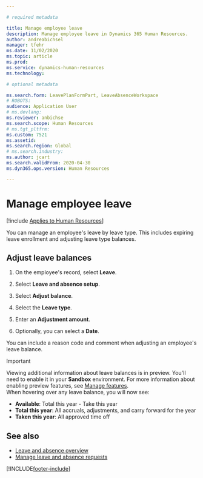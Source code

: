 ```yaml
---

# required metadata

title: Manage employee leave
description: Manage employee leave in Dynamics 365 Human Resources.
author: andreabichsel
manager: tfehr
ms.date: 11/02/2020
ms.topic: article
ms.prod: 
ms.service: dynamics-human-resources
ms.technology: 

# optional metadata

ms.search.form: LeavePlanFormPart, LeaveAbsenceWorkspace
# ROBOTS: 
audience: Application User
# ms.devlang: 
ms.reviewer: anbichse
ms.search.scope: Human Resources
# ms.tgt_pltfrm: 
ms.custom: 7521
ms.assetid: 
ms.search.region: Global
# ms.search.industry: 
ms.author: jcart
ms.search.validFrom: 2020-04-30
ms.dyn365.ops.version: Human Resources

---
```


# Manage employee leave

[!include [Applies to Human Resources](../includes/applies-to-hr.md)]

You can manage an employee's leave by leave type. This includes expiring leave enrollment and adjusting leave type balances. 

## Adjust leave balances

1. On the employee's record, select **Leave**.

2. Select **Leave and absence setup**.

3. Select **Adjust balance**.

4. Select the **Leave type**.

5. Enter an **Adjustment amount**. 

6. Optionally, you can select a **Date**. 

You can include a reason code and comment when adjusting an employee's leave balance. 

>[!IMPORTANT]
>Viewing additional information about leave balances is in preview. You'll need to enable it in your **Sandbox** environment. For more information about enabling preview features, see [Manage features](hr-admin-manage-features.md).<br>
>When hovering over any leave balance, you will now see:<br>
>- **Available**: Total this year - Take this year
>- **Total this year**: All accruals, adjustments, and carry forward for the year
>- **Taken this year**: All approved time off

## See also

- [Leave and absence overview](hr-leave-and-absence-overview.md)
- [Manage leave and absence requests](hr-employee-self-service-manage-requests.md)


[!INCLUDE[footer-include](../includes/footer-banner.md)]